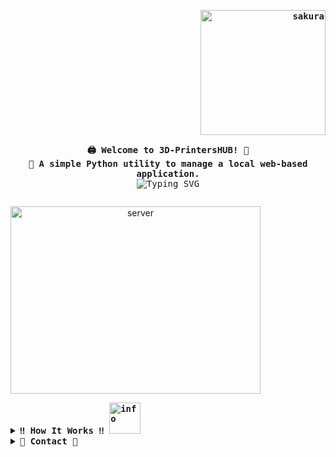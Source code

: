 <div align="justify">

<!-- Profile -->
<p align="right"><strong><samp><img src = "https://i.pinimg.com/originals/43/3a/88/433a885903b5e6b6b9b5edf681169882.gif" alt="sakura" width="200" height="200"></samp></strong></p>
  <p align="center">
    <samp>
      <b>
        🖨️ Welcome to 3D-PrintersHUB! 🔧
      <br>
        🚀 A simple Python utility to manage a local web-based application.
      </b>
      <br>
        <img src="https://readme-typing-svg.herokuapp.com?font=fira+code&weight=800&size=19&duration=1000&pause=500&color=8C02F7&center=true&vCenter=true&multiline=true&width=600&height=120&lines=This+script+ensures+your+server+is+running;It+automatically+terminates+processes+on+port+5000;Then+it+starts+the+application+and+opens+it+in+your+browser;Scans+port+range+for+available+machines;Identifies+machines+by+MAC+address+and+adds+them+to+the+HUB" alt="Typing SVG" />
      <br>
    </samp>
  </p>
<p align="center" style="display: inline-block;">
    <img src="https://images-wixmp-ed30a86b8c4ca887773594c2.wixmp.com/f/18354dec-cf27-444d-b7ff-3dc17f9e91d8/d900h20-56b3816d-4aa7-40bc-86b6-0a863d26bf8d.gif" width="400" height="300" alt="server">
</p>

<details>
<summary><samp><b>‼️ How It Works ‼️ <img src="https://i.pinimg.com/originals/80/7b/5c/807b5c4b02e765bb4930b7c66662ef4b.gif" width="50" height="50" alt="info"></b></samp></summary>

### Features
- **Checks if port 5000 is in use**: Prevents conflicts by closing any process using the port.
- **Automatically starts `app.py`**: Ensures your web application runs smoothly.
- **Opens the app in your default browser**: Saves you time from manually launching it.
- **Scans a range of ports**: Identifies available machines within a specified range.
- **Detects machines using MAC addresses**: Links machines with active responses (HTTP 200) to the HUB.

### How It Works
1. **Port Check and Termination**:
   - The script scans for active processes using port 5000.
   - If a process is found, it terminates it to free the port.

2. **Starting the Application**:
   - It launches `app.py` as a background process.
   - The script waits a few seconds to ensure the server starts correctly.

3. **Scanning for Available Machines**:
   - It iterates through a predefined port range.
   - For each port, it sends a request and checks for a valid HTTP 200 response.

4. **Identifying Machines by MAC Address**:
   - When a valid machine is found, its MAC address is retrieved.
   - The MAC address is used as a unique identifier to add the machine to the HUB.

5. **Opening the Web Interface**:
   - The script automatically opens the HUB interface in the user's default web browser.

### Printer Setup
- **Same Network Requirement**: All printers must be connected to the same network to be detected.
- **Local Software Service**: Each printer runs a local service that allows communication.
- **Hotspot 2.0 Compatibility**: The system works over Hotspot 2.0 but requires a stable 2.4GHz Wi-Fi network.

### Installation
1. Ensure you have Python installed.
2. Install required dependencies:
   ```sh
   pip install psutil
   ```
3. Place `3D-PrintersHUB.py` and `app.py` in the same directory.

### Usage
Run the script:
```sh
python 3D-PrintersHUB.py
```
Your app will start and automatically open in your browser at `http://localhost:5000`.

### Troubleshooting
- If the script doesn't open the browser, try manually visiting `http://localhost:5000`.
- Ensure `app.py` is correctly configured and executable.
- Check that the scanned ports are within an active range.
- Make sure all printers are on the same 2.4GHz network.

</details>

<details>
<summary><samp><b>📩 Contact 📩</b></samp></summary>

<p align="center">
  <samp>
    You can reach me at [<a href="mailto:friveros@usm.cl">e-mail</a>]
    <br>
    🔵Message me on Discord!🔵 [<a href="https://discord.com/users/788875713604354049">felipe_pukento</a>]
  </samp>
</p>

</details>

</div>
